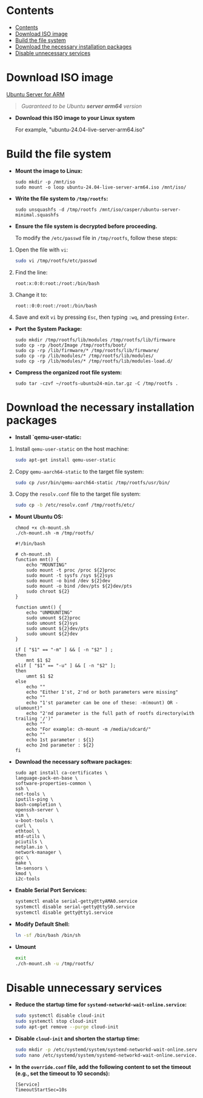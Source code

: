# Contents

- [Contents](#contents)
- [Download ISO image](#download-iso-image)
- [Build the file system](#build-the-file-system)
- [Download the necessary installation packages](#download-the-necessary-installation-packages)
- [Disable unnecessary services](#disable-unnecessary-services)

# Download ISO image

[Ubuntu Server for ARM](https://ubuntu.com/download/server/arm)

 > *Guaranteed to be Ubuntu **server arm64**  version*

- **Download this ISO image to your Linux system**

  For example, "ubuntu-24.04-live-server-arm64.iso"

# Build the file system
- **Mount the image to Linux:**
    ```shell
    sudo mkdir -p /mnt/iso
    sudo mount -o loop ubuntu-24.04-live-server-arm64.iso /mnt/iso/
    ```
- **Write the file system to `/tmp/rootfs`:**
    ```shell
    sudo unsquashfs -d /tmp/rootfs /mnt/iso/casper/ubuntu-server-minimal.squashfs
    ```
- **Ensure the file system is decrypted before proceeding.**

  To modify the `/etc/passwd` file in `/tmp/rootfs`, follow these steps:

1. Open the file with `vi`:
    ```bash
    sudo vi /tmp/rootfs/etc/passwd
    ```

2. Find the line:
    ```plaintext
    root:x:0:0:root:/root:/bin/bash
    ```

3. Change it to:
    ```plaintext
    root::0:0:root:/root:/bin/bash
    ```

4. Save and exit `vi` by pressing `Esc`, then typing `:wq`, and pressing `Enter`.

- **Port the System Package:**
    ```shell
    sudo mkdir /tmp/rootfs/lib/modules /tmp/rootfs/lib/firmware
    sudo cp -rp /boot/Image /tmp/rootfs/boot/
    sudo cp -rp /lib/firmware/* /tmp/rootfs/lib/firmware/
    sudo cp -rp /lib/modules/* /tmp/rootfs/lib/modules/
    sudo cp -rp /lib/modules/* /tmp/rootfs/lib/modules-load.d/
    ```
- **Compress the organized root file system:**
  ```shell
  sudo tar -czvf ~/rootfs-ubuntu24-min.tar.gz -C /tmp/rootfs .
  ```

# Download the necessary installation packages
- **Install `qemu-user-static:**

1. Install `qemu-user-static` on the host machine:
   ```bash
   sudo apt-get install qemu-user-static
   ```

2. Copy `qemu-aarch64-static` to the target file system:
   ```bash
   sudo cp /usr/bin/qemu-aarch64-static /tmp/rootfs/usr/bin/
   ```

3. Copy the `resolv.conf` file to the target file system:
   ```bash
   sudo cp -b /etc/resolv.conf /tmp/rootfs/etc/
   ```

- **Mount Ubuntu OS:**
    ```shell
    chmod +x ch-mount.sh
    ./ch-mount.sh -m /tmp/rootfs/
    ```
    ```shell
    #!/bin/bash

    # ch-mount.sh
    function mnt() {
        echo "MOUNTING"
        sudo mount -t proc /proc ${2}proc
        sudo mount -t sysfs /sys ${2}sys
        sudo mount -o bind /dev ${2}dev
        sudo mount -o bind /dev/pts ${2}dev/pts     
        sudo chroot ${2}
    }

    function umnt() {
        echo "UNMOUNTING"
        sudo umount ${2}proc
        sudo umount ${2}sys
        sudo umount ${2}dev/pts
        sudo umount ${2}dev
    }

    if [ "$1" == "-m" ] && [ -n "$2" ] ;
    then
        mnt $1 $2
    elif [ "$1" == "-u" ] && [ -n "$2" ];
    then
        umnt $1 $2
    else
        echo ""
        echo "Either 1'st, 2'nd or both parameters were missing"
        echo ""
        echo "1'st parameter can be one of these: -m(mount) OR -u(umount)"
        echo "2'nd parameter is the full path of rootfs directory(with trailing '/')"
        echo ""
        echo "For example: ch-mount -m /media/sdcard/"
        echo ""
        echo 1st parameter : ${1}
        echo 2nd parameter : ${2}
    fi
    ```

- **Download the necessary software packages:**
  
  ```shell
  sudo apt install ca-certificates \
  language-pack-en-base \
  software-properties-common \
  ssh \
  net-tools \
  iputils-ping \
  bash-completion \
  openssh-server \
  vim \
  u-boot-tools \
  curl \
  ethtool \
  mtd-utils \
  pciutils \
  netplan.io \
  network-manager \
  gcc \
  make \
  lm-sensors \
  kmod \
  i2c-tools
  ```
- **Enable Serial Port Services:**

    ```bash
    systemctl enable serial-getty@ttyAMA0.service
    systemctl disable serial-getty@ttyS0.service
    systemctl disable getty@tty1.service
    ```

- **Modify Default Shell:**

    ```bash
    ln -sf /bin/bash /bin/sh
    ```
- **Umount**
    ```bash
    exit
    ./ch-mount.sh -u /tmp/rootfs/
    ```
# Disable unnecessary services
- **Reduce the startup time for `systemd-networkd-wait-online.service`:**
  ```bash
  sudo systemctl disable cloud-init
  sudo systemctl stop cloud-init
  sudo apt-get remove --purge cloud-init
  ```

- **Disable `cloud-init` and shorten the startup time:**
  ```bash
  sudo mkdir -p /etc/systemd/system/systemd-networkd-wait-online.service.d/
  sudo nano /etc/systemd/system/systemd-networkd-wait-online.service.d/override.conf
  ```

- **In the `override.conf` file, add the following content to set the timeout (e.g., set the timeout to 10 seconds):**
  ```plaintext
  [Service]
  TimeoutStartSec=10s
  ```